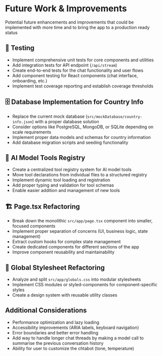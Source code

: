 # Future Work & Improvements

Potential future enhancements and improvements that could be implemented with more time and to bring the app to a production ready status

## 🧪 Testing
- Implement comprehensive unit tests for core components and utilities
- Add integration tests for API endpoint (`/api/stream`)
- Create end-to-end tests for the chat functionality and user flows
- Add component testing for React components (chat interface, onboarding, etc.)
- Implement test coverage reporting and establish coverage thresholds

## 🗄️ Database Implementation for Country Info
- Replace the current mock database (`src/mockDatabase/country-info.json`) with a proper database solution
- Consider options like PostgreSQL, MongoDB, or SQLite depending on scale requirements
- Implement proper data models and schemas for country information
- Add database migration scripts and seeding functionality

## 🔧 AI Model Tools Registry
- Create a centralized tool registry system for AI model tools
- Move tool declarations from individual files to a structured registry
- Implement dynamic tool loading and registration
- Add proper typing and validation for tool schemas
- Enable easier addition and management of new tools

## 🏗️ Page.tsx Refactoring
- Break down the monolithic `src/app/page.tsx` component into smaller, focused components
- Implement proper separation of concerns (UI, business logic, state management)
- Extract custom hooks for complex state management
- Create dedicated components for different sections of the app
- Improve component reusability and maintainability

## 🎨 Global Stylesheet Refactoring
- Analyze and split `src/app/globals.css` into modular stylesheets
- Implement CSS modules or styled-components for component-specific styles
- Create a design system with reusable utility classes

## Additional Considerations
- Performance optimization and lazy loading
- Accessibility improvements (ARIA labels, keyboard navigation)
- Error boundaries and better error handling
- Add way to handle longer chat threads by making a model call to summarise the previous conversation history
- Ability for user to customize the chtabot (tone, temperature)